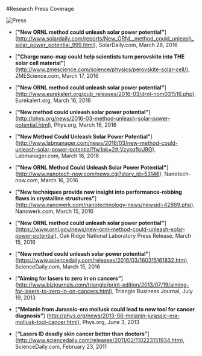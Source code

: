 #Research Press Coverage

![Press](WarrenLab.jpg)

* [**"New ORNL method could unleash solar power potential"**] (http://www.solardaily.com/reports/New_ORNL_method_could_unleash_solar_power_potential_999.html),
SolarDaily.com,
March 28, 2016

* [**"Charge nano-map could help scientists turn perovskite into THE solar cell material"**] (http://www.zmescience.com/science/physics/perovskite-solar-cell/),
ZMEScience.com,
March 17, 2016

* [**"New ORNL method could unleash solar power potential"**] (http://www.eurekalert.org/pub_releases/2016-03/drnl-nom031516.php),
Eurekalert.org,
March 16, 2016

* [**"New method could unleash solar power potential"**] (http://phys.org/news/2016-03-method-unleash-solar-power-potential.html),
Phys.org,
March 16, 2016

* [**"New Method Could Unleash Solar Power Potential"**] (http://www.labmanager.com/news/2016/03/new-method-could-unleash-solar-power-potential?fw1pk=2#.VzykqfkrJ9O),
Labmanager.com,
March 16, 2016

* [**"New ORNL Method Could Unleash Solar Power Potential"**] (http://www.nanotech-now.com/news.cgi?story_id=53146),
Nanotech-now.com,
March 16, 2016

* [**"New techniques provide new insight into performance-robbing flaws in crystalline structures"**] (http://www.nanowerk.com/nanotechnology-news/newsid=42869.php),
Nanowerk.com,
March 15, 2016

* [**"New ORNL method could unleash solar power potential"**] (https://www.ornl.gov/news/new-ornl-method-could-unleash-solar-power-potential),
Oak Ridge National Laboratory Press Release,
March 15, 2016

* [**"New method could unleash solar power potential"**] (https://www.sciencedaily.com/releases/2016/03/160315161832.htm),
ScienceDaily.com,
March 15, 2016

* [**“Aiming for lasers to zero in on cancers”**] (http://www.bizjournals.com/triangle/print-edition/2013/07/19/aiming-for-lasers-to-zero-in-on-cancers.html),
Triangle Business Journal,
July 19, 2013

* [**“Melanin from Jurassic-era mollusk could lead to new tool for cancer diagnosis”**] (http://phys.org/news/2013-06-melanin-jurassic-era-mollusk-tool-cancer.html),
Phys.org,
June 3, 2013

* [**“Lasers ID deadly skin cancer better than doctors”**] (http://www.sciencedaily.com/releases/2011/02/110223151934.htm),
ScienceDaily.com,
February 23, 2011
